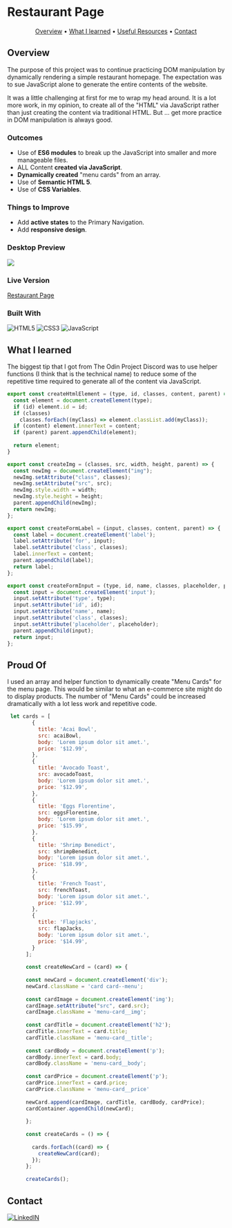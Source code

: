 # Restaurant Page

<p align="center">
  <a href="#overview">Overview</a> •
  <a href="#what-i-learned">What I learned</a> •
  <a href="#useful-resources">Useful Resources</a> •
  <a href="#contact">Contact</a>
</p>

## Overview 

The purpose of this project was to continue practicing DOM manipulation by dynamically rendering a simple restaurant homepage. The expectation was to sue JavaScript alone to generate the entire contents of the website.

It was a little challenging at first for me to wrap my head around. It is a lot more work, in my opinion, to create all of the "HTML" via JavaScript rather than just creating the content via traditional HTML. But ... get more practice in DOM manipulation is always good.

### Outcomes

- Use of **ES6 modules** to break up the JavaScript into smaller and more manageable files.
-  ALL Content **created via JavaScript**.
- **Dynamically created** "menu cards" from an array.
- Use of **Semantic HTML 5**.
- Use of **CSS Variables**.

### Things to Improve

- Add **active states** to the Primary Navigation.
- Add **responsive design**.

### Desktop Preview

![](desktop-preview.png)

### Live Version

[Restaurant Page](https://ryanthayes.github.io/top-restaurant-page/)

### Built With

 ![HTML5](https://img.shields.io/badge/html5-%23E34F26.svg?style=for-the-badge&logo=html5&logoColor=white)   ![CSS3](https://img.shields.io/badge/css3-%231572B6.svg?style=for-the-badge&logo=css3&logoColor=white)   ![JavaScript](https://img.shields.io/badge/javascript-%23323330.svg?style=for-the-badge&logo=javascript&logoColor=%23F7DF1E)


## What I learned

  The biggest tip that I got from The Odin Project Discord was to use helper functions (I think that is the technical name) to reduce some of the repetitive time required to generate all of the content via JavaScript.

```js
export const createHtmlElement = (type, id, classes, content, parent) => {
  const element = document.createElement(type);
  if (id) element.id = id;
  if (classes)
    classes.forEach((myClass) => element.classList.add(myClass));
  if (content) element.innerText = content;
  if (parent) parent.appendChild(element);
  
  return element;
}

export const createImg = (classes, src, width, height, parent) => {
  const newImg = document.createElement("img");
  newImg.setAttribute("class", classes);
  newImg.setAttribute("src", src);
  newImg.style.width = width;
  newImg.style.height = height;
  parent.appendChild(newImg);
  return newImg;
};

export const createFormLabel = (input, classes, content, parent) => {
  const label = document.createElement('label');
  label.setAttribute('for', input);
  label.setAttribute('class', classes);
  label.innerText = content;
  parent.appendChild(label);
  return label;
};

export const createFormInput = (type, id, name, classes, placeholder, parent) => {
  const input = document.createElement('input');
  input.setAttribute('type', type);
  input.setAttribute('id', id);
  input.setAttribute('name', name);
  input.setAttribute('class', classes);
  input.setAttribute('placeholder', placeholder);
  parent.appendChild(input);
  return input;
};
```

## Proud Of

I used an array and helper function to dynamically create "Menu Cards" for the menu page. This would be similar to what an e-commerce site might do to display products. The number of "Menu Cards" could be increased dramatically with a lot less work and repetitive code. 

```js
 let cards = [
        {
          title: 'Acai Bowl',
          src: acaiBowl,
          body: 'Lorem ipsum dolor sit amet.',
          price: '$12.99',
        },
        {
          title: 'Avocado Toast',
          src: avocadoToast,
          body: 'Lorem ipsum dolor sit amet.',
          price: '$12.99',
        },
        {
          title: 'Eggs Florentine',
          src: eggsFlorentine,
          body: 'Lorem ipsum dolor sit amet.',
          price: '$15.99',
        },
        {
          title: 'Shrimp Benedict',
          src: shrimpBenedict,
          body: 'Lorem ipsum dolor sit amet.',
          price: '$18.99',
        },
        {
          title: 'French Toast',
          src: frenchToast,
          body: 'Lorem ipsum dolor sit amet.',
          price: '$12.99',
        },
        {
          title: 'Flapjacks',
          src: flapJacks,
          body: 'Lorem ipsum dolor sit amet.',
          price: '$14.99',
        }
      ];
      
      const createNewCard = (card) => {
      
      const newCard = document.createElement('div');
      newCard.className = 'card card--menu';
      
      const cardImage = document.createElement('img');
      cardImage.setAttribute("src", card.src);
      cardImage.className = 'menu-card__img';
      
      const cardTitle = document.createElement('h2');
      cardTitle.innerText = card.title;
      cardTitle.className = 'menu-card__title';
      
      const cardBody = document.createElement('p');
      cardBody.innerText = card.body;
      cardBody.className = 'menu-card__body';
      
      const cardPrice = document.createElement('p');
      cardPrice.innerText = card.price;
      cardPrice.className = 'menu-card__price'
      
      newCard.append(cardImage, cardTitle, cardBody, cardPrice);
      cardContainer.appendChild(newCard);
      
      };
      
      const createCards = () => {
      
        cards.forEach((card) => {
          createNewCard(card);
        });
      };
      
      createCards();
```

## Contact

[![LinkedIN](https://img.shields.io/badge/LinkedIn-0077B5?style=for-the-badge&logo=linkedin&logoColor=white)](https://www.linkedin.com/in/ryan-t-hayes/)
